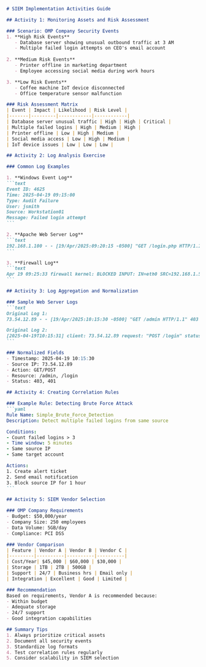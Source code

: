 ````markdown
# SIEM Implementation Activities Guide

## Activity 1: Monitoring Assets and Risk Assessment

### Scenario: OMP Company Security Events
1. **High Risk Events**
   - Database server showing unusual outbound traffic at 3 AM
   - Multiple failed login attempts on CEO's email account
   
2. **Medium Risk Events**
   - Printer offline in marketing department
   - Employee accessing social media during work hours

3. **Low Risk Events**
   - Coffee machine IoT device disconnected
   - Office temperature sensor malfunction

### Risk Assessment Matrix
| Event | Impact | Likelihood | Risk Level |
|-------|---------|------------|------------|
| Database server unusual traffic | High | High | Critical |
| Multiple failed logins | High | Medium | High |
| Printer offline | Low | High | Medium |
| Social media access | Low | High | Medium |
| IoT device issues | Low | Low | Low |

## Activity 2: Log Analysis Exercise

### Common Log Examples

1. **Windows Event Log**
```text
Event ID: 4625
Time: 2025-04-19 09:15:00
Type: Audit Failure
User: jsmith
Source: Workstation01
Message: Failed login attempt
```

2. **Apache Web Server Log**
```text
192.168.1.100 - - [19/Apr/2025:09:20:15 -0500] "GET /login.php HTTP/1.1" 200 4523
```

3. **Firewall Log**
```text
Apr 19 09:25:33 firewall kernel: BLOCKED INPUT: IN=eth0 SRC=192.168.1.50 DST=192.168.1.100 PORT=445
```

## Activity 3: Log Aggregation and Normalization

### Sample Web Server Logs
```text
Original Log 1:
73.54.12.89 - - [19/Apr/2025:10:15:30 -0500] "GET /admin HTTP/1.1" 403 287

Original Log 2:
[2025-04-19T10:15:31] client: 73.54.12.89 request: "POST /login" status: 401
```

### Normalized Fields
- Timestamp: 2025-04-19 10:15:30
- Source IP: 73.54.12.89
- Action: GET/POST
- Resource: /admin, /login
- Status: 403, 401

## Activity 4: Creating Correlation Rules

### Example Rule: Detecting Brute Force Attack
```yaml
Rule Name: Simple_Brute_Force_Detection
Description: Detect multiple failed logins from same source

Conditions:
- Count failed logins > 3
- Time window: 5 minutes
- Same source IP
- Same target account

Actions:
1. Create alert ticket
2. Send email notification
3. Block source IP for 1 hour
```

## Activity 5: SIEM Vendor Selection

### OMP Company Requirements
- Budget: $50,000/year
- Company Size: 250 employees
- Data Volume: 5GB/day
- Compliance: PCI DSS

### Vendor Comparison
| Feature | Vendor A | Vendor B | Vendor C |
|---------|----------|----------|----------|
| Cost/Year| $45,000 | $60,000 | $30,000 |
| Storage | 1TB | 2TB | 500GB |
| Support | 24/7 | Business hrs | Email only |
| Integration | Excellent | Good | Limited |

### Recommendation
Based on requirements, Vendor A is recommended because:
- Within budget
- Adequate storage
- 24/7 support
- Good integration capabilities

## Summary Tips
1. Always prioritize critical assets
2. Document all security events
3. Standardize log formats
4. Test correlation rules regularly
5. Consider scalability in SIEM selection
````